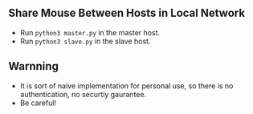 ## Share Mouse Between Hosts in Local Network

- Run `python3 master.py` in the master host.
- Run `python3 slave.py` in the slave host.


## Warnning

- It is sort of naive implementation for personal use, so there is no authentication, no securtiy gaurantee.
- Be careful!
